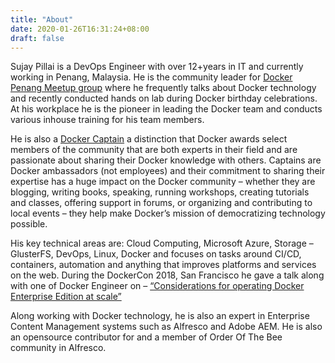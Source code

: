 ```yaml
---
title: "About"
date: 2020-01-26T16:31:24+08:00
draft: false
---
```


Sujay Pillai is a DevOps Engineer with over 12+years in IT and currently working in Penang, Malaysia. He is the community leader for [Docker Penang Meetup group](https://events.docker.com/penang/) where he frequently talks about Docker technology and recently conducted hands on lab during Docker birthday celebrations. At his workplace he is the pioneer in leading the Docker team and conducts various inhouse training for his team members.

He is also a [Docker Captain](https://www.docker.com/community/captains) a distinction that Docker awards select members of the community that are both experts in their field and are passionate about sharing their Docker knowledge with others. Captains are Docker ambassadors (not employees) and their commitment to sharing their expertise has a huge impact on the Docker community – whether they are blogging, writing books, speaking, running workshops, creating tutorials and classes, offering support in forums, or organizing and contributing to local events – they help make Docker’s mission of democratizing technology possible.

His key technical areas are: Cloud Computing, Microsoft Azure, Storage – GlusterFS, DevOps, Linux, Docker and focuses on tasks around CI/CD, containers, automation and anything that improves platforms and services on the web.
During the DockerCon 2018, San Francisco he gave a talk along with one of Docker Engineer on – [“Considerations for operating Docker Enterprise Edition at scale”](https://dockercon2018.hubs.vidyard.com/watch/iPXWirVJZNG3mfxBmt8gbX)

Along working with Docker technology, he is also an expert in Enterprise Content Management systems such as Alfresco and Adobe AEM. He is also an opensource contributor for and a member of Order Of The Bee community in Alfresco.